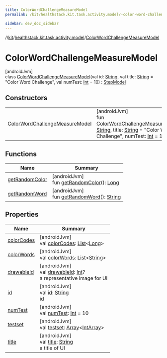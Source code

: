 ```yaml
---
title: ColorWordChallengeMeasureModel
permalink: /kit/healthstack.kit.task.activity.model/-color-word-challenge-measure-model/index.html

sidebar: dev_doc_sidebar
---
```

//[kit](../../../index.html)/[healthstack.kit.task.activity.model](../index.html)/[ColorWordChallengeMeasureModel](index.html)



# ColorWordChallengeMeasureModel



[androidJvm]\
class [ColorWordChallengeMeasureModel](index.html)(val id: [String](https://kotlinlang.org/api/latest/jvm/stdlib/kotlin/-string/index.html), val title: [String](https://kotlinlang.org/api/latest/jvm/stdlib/kotlin/-string/index.html) = &quot;Color Word Challenge&quot;, val numTest: [Int](https://kotlinlang.org/api/latest/jvm/stdlib/kotlin/-int/index.html) = 10) : [StepModel](../../healthstack.kit.task.base/-step-model/index.html)



## Constructors


| | |
|---|---|
| [ColorWordChallengeMeasureModel](-color-word-challenge-measure-model.html) | [androidJvm]<br>fun [ColorWordChallengeMeasureModel](-color-word-challenge-measure-model.html)(id: [String](https://kotlinlang.org/api/latest/jvm/stdlib/kotlin/-string/index.html), title: [String](https://kotlinlang.org/api/latest/jvm/stdlib/kotlin/-string/index.html) = &quot;Color Word Challenge&quot;, numTest: [Int](https://kotlinlang.org/api/latest/jvm/stdlib/kotlin/-int/index.html) = 10) |


## Functions


| Name | Summary |
|---|---|
| [getRandomColor](get-random-color.html) | [androidJvm]<br>fun [getRandomColor](get-random-color.html)(): [Long](https://kotlinlang.org/api/latest/jvm/stdlib/kotlin/-long/index.html) |
| [getRandomWord](get-random-word.html) | [androidJvm]<br>fun [getRandomWord](get-random-word.html)(): [String](https://kotlinlang.org/api/latest/jvm/stdlib/kotlin/-string/index.html) |


## Properties


| Name | Summary |
|---|---|
| [colorCodes](color-codes.html) | [androidJvm]<br>val [colorCodes](color-codes.html): [List](https://kotlinlang.org/api/latest/jvm/stdlib/kotlin.collections/-list/index.html)&lt;[Long](https://kotlinlang.org/api/latest/jvm/stdlib/kotlin/-long/index.html)&gt; |
| [colorWords](color-words.html) | [androidJvm]<br>val [colorWords](color-words.html): [List](https://kotlinlang.org/api/latest/jvm/stdlib/kotlin.collections/-list/index.html)&lt;[String](https://kotlinlang.org/api/latest/jvm/stdlib/kotlin/-string/index.html)&gt; |
| [drawableId](../../healthstack.kit.task.base/-step-model/drawable-id.html) | [androidJvm]<br>val [drawableId](../../healthstack.kit.task.base/-step-model/drawable-id.html): [Int](https://kotlinlang.org/api/latest/jvm/stdlib/kotlin/-int/index.html)?<br>a representative image for UI |
| [id](../../healthstack.kit.task.base/-step-model/id.html) | [androidJvm]<br>val [id](../../healthstack.kit.task.base/-step-model/id.html): [String](https://kotlinlang.org/api/latest/jvm/stdlib/kotlin/-string/index.html)<br>id |
| [numTest](num-test.html) | [androidJvm]<br>val [numTest](num-test.html): [Int](https://kotlinlang.org/api/latest/jvm/stdlib/kotlin/-int/index.html) = 10 |
| [testset](testset.html) | [androidJvm]<br>val [testset](testset.html): [Array](https://kotlinlang.org/api/latest/jvm/stdlib/kotlin/-array/index.html)&lt;[IntArray](https://kotlinlang.org/api/latest/jvm/stdlib/kotlin/-int-array/index.html)&gt; |
| [title](../../healthstack.kit.task.base/-step-model/title.html) | [androidJvm]<br>val [title](../../healthstack.kit.task.base/-step-model/title.html): [String](https://kotlinlang.org/api/latest/jvm/stdlib/kotlin/-string/index.html)<br>a title of UI |


